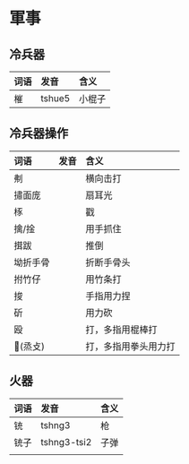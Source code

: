 # 軍事

## 冷兵器

| 词语 | 发音 | 含义 |
| :--- | :--- | :--- |
| 槯 | tshue5 | 小棍子 |

## 冷兵器操作

| 词语 | 发音 | 含义 |
| :--- | :--- | :--- |
| 刜 |  | 横向击打 |
| 㩋面庞 |  | 扇耳光 |
| 㭬 |  | 戳 |
| 擒/捦 |  | 用手抓住 |
| 搑跋 |  | 推倒 |
| 坳折手骨 |  | 折断手骨头 |
| 拊竹仔 |  | 用竹条打 |
| 捘 |  | 手指用力捏 |
| 斫 |  | 用力砍 |
| 殴 |  | 打，多指用棍棒打 |
| 𒾧\(烝攴\) |  | 打，多指用拳头用力打 |

## 火器

| 词语 | 发音 | 含义 |
| :--- | :--- | :--- |
| 铳 | tshng3 | 枪 |
| 铳子 | tshng3-tsi2 | 子弹 |
|  |  |  |

